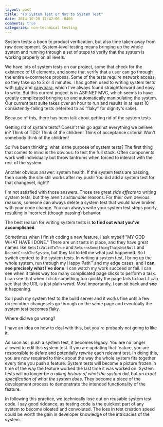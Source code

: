 ```yaml
---
layout: post
title: "To System Test or Not to System Test"
date: 2014-10-28 17:42:06 -0400
comments: true
categories: non-technical testing
---
```


System tests: a boon to product verification, but also time taken away from raw development. System-level testing means bringing up the whole system and running through a set of steps to verify that the system is working properly on all levels.

We have lots of system tests on our project, some that check for the existence of UI elements, and some that verify that a user can go through the entire e-commerce process. Some of the tests require network access, so they take up to 3 or 4 minutes. I had gotten used to writing system tests with [ruby](https://www.ruby-lang.org/en/) and [capybara](https://github.com/jnicklas/capybara), which I've always found straightforward and easy to write. But this current project is in ASP.NET MVC, which seems to have greatly complicated bringing up and automatically manipulating the system. Our current test suite takes over an hour to run and results in at least 10 consistently-failing tests (referred to as "flaky" for dignity's sake).

Because of this, there has been talk about getting rid of the system tests.

Getting rid of system tests? Doesn't this go against everything we believe in? Think of TDD! Think of the children! Think of acceptance criteria! Won't somebody think of the children!

So I've been thinking: what is the purpose of system tests? The first thing that comes to mind is the obvious: to test the full stack. Often components work well individually but throw tantrums when forced to interact with the rest of the system.

Another obvious answer: system health. If the system tests are passing, then surely the site still works after my push! You did add a system test for that changeset, right?

I'm not satisfied with those answers. Those are great _side effects_ to writing system tests, but they aren't _sustainable_ reasons. For their own devious reasons, someone can always delete a system test that would have broken with your code change. You can always write your system test steps poorly, resulting in incorrect (though passing) behavior.

The best reason for writing system tests is __to find out what you've accomplished__.

Sometimes when I finish coding a new feature, I ask myself "MY GOD WHAT HAVE I DONE." There are unit tests in place, and they have great names like `SetsIsValidToTrue` and `ReturnsSomethingThatsNotNull` and `DoesntCrashTheSystem`, but they fail to tell me what just happened. So I switch context to the system tests. In writing a system test, I bring up the whole system, run through my Happy Path™ and my edge cases, and __I can see precisely what I've done__. I can watch my work succeed or fail. I can see when it takes way too many complicated page clicks to perform a task. I can see that when I click something too quickly the page fails to load. I can see that the URL is just plain _weird_. Most importantly, I can sit back and __see__ it happening.

So I push my system test to the build server and it works fine until a few dozen other changesets go through on the same page and eventually the system test becomes flaky.

Where did we go wrong?

I have an idea on how to deal with this, but you're probably not going to like it.

As soon as I push a system test, it becomes legacy. You are no longer allowed to edit this system test. If you are updating that feature, you are responsible to _delete_ and potentially _rewrite_ each relevant test. In doing this, you are now required to think about the way the whole system fits together every time you push a feature. System tests will become a picture frozen in time of the way the feature worked the last time it was worked on. System tests will no longer be _a rolling history of what the system did_, but _an exact specification of what the system does_. They become a piece of the development process to demonstrate the intended functionality of the feature.

In following this practice, we technically lose out on reusable system test code. I say good riddance, as testing code is the quickest part of any system to become bloated and convoluted. The loss in test creation speed could be worth the gain in developer knowledge of the intricacies of the system.
